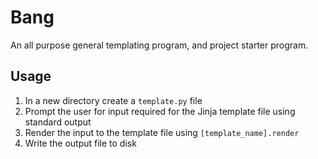 # Bang

An all purpose general templating program, and project starter program.

## Usage

1. In a new directory create a `template.py` file
2. Prompt the user for input required for the Jinja template file
    using standard output
3. Render the input to the template file using `[template_name].render`
4. Write the output file to disk
